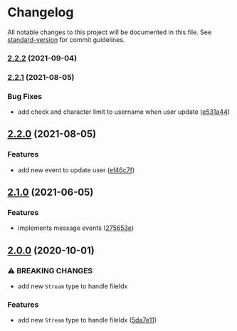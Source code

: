 # Changelog

All notable changes to this project will be documented in this file. See [standard-version](https://github.com/conventional-changelog/standard-version) for commit guidelines.

### [2.2.2](https://github.com/tymmesyde/peario-server/compare/v2.2.1...v2.2.2) (2021-09-04)

### [2.2.1](https://github.com/tymmesyde/peario-server/compare/v2.2.0...v2.2.1) (2021-08-05)


### Bug Fixes

* add check and character limit to username when user update ([e531a44](https://github.com/tymmesyde/peario-server/commit/e531a44a7d1beb26993313f45aa98f3f87e6f312))

## [2.2.0](https://github.com/tymmesyde/peario-server/compare/v2.1.0...v2.2.0) (2021-08-05)


### Features

* add new event to update user ([ef46c7f](https://github.com/tymmesyde/peario-server/commit/ef46c7f80e6fe8fc141bf1faa408aaf664f3ac57))

## [2.1.0](https://github.com/tymmesyde/peario-server/compare/v2.0.0...v2.1.0) (2021-06-05)


### Features

* implements message events ([275653e](https://github.com/tymmesyde/peario-server/commit/275653e8155def8a3a73a52ec386b1904b8a1911))

## [2.0.0](https://github.com/tymmesyde/peario-server/compare/v1.3.1...v2.0.0) (2020-10-01)


### ⚠ BREAKING CHANGES

* add new `Stream` type to handle fileIdx

### Features

* add new `Stream` type to handle fileIdx ([5da7e11](https://github.com/tymmesyde/peario-server/commit/5da7e11d99c92acc6133f2994725f2dd03545e0c))

